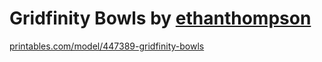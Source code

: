 # Gridfinity Bowls by [ethanthompson](https://www.printables.com/@ethanthompson)

[printables.com/model/447389-gridfinity-bowls](https://www.printables.com/model/447389-gridfinity-bowls)
